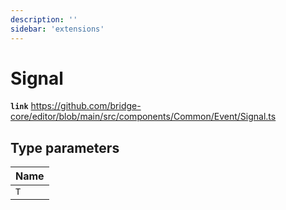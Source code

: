 ```yaml
---
description: ''
sidebar: 'extensions'
---
```


# Signal<T>

**`link`** https://github.com/bridge-core/editor/blob/main/src/components/Common/Event/Signal.ts

## Type parameters

| Name |
| :--- |
| `T`  |
